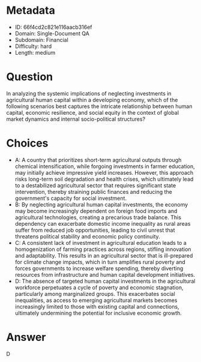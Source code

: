 # Metadata

- ID: 66f4cd2c821e116aacb316ef
- Domain: Single-Document QA
- Subdomain: Financial
- Difficulty: hard
- Length: medium

# Question

In analyzing the systemic implications of neglecting investments in agricultural human capital within a developing economy, which of the following scenarios best captures the intricate relationship between human capital, economic resilience, and social equity in the context of global market dynamics and internal socio-political structures?

# Choices

- A: A country that prioritizes short-term agricultural outputs through chemical intensification, while forgoing investments in farmer education, may initially achieve impressive yield increases. However, this approach risks long-term soil degradation and health crises, which ultimately lead to a destabilized agricultural sector that requires significant state intervention, thereby straining public finances and reducing the government's capacity for social investment.
- B: By neglecting agricultural human capital investments, the economy may become increasingly dependent on foreign food imports and agricultural technologies, creating a precarious trade balance. This dependency can exacerbate domestic income inequality as rural areas suffer from reduced job opportunities, leading to civil unrest that threatens political stability and economic policy continuity.
- C: A consistent lack of investment in agricultural education leads to a homogenization of farming practices across regions, stifling innovation and adaptability. This results in an agricultural sector that is ill-prepared for climate change impacts, which in turn amplifies rural poverty and forces governments to increase welfare spending, thereby diverting resources from infrastructure and human capital development initiatives.
- D: The absence of targeted human capital investments in the agricultural workforce perpetuates a cycle of poverty and economic stagnation, particularly among marginalized groups. This exacerbates social inequalities, as access to emerging agricultural markets becomes increasingly limited to those with existing capital and connections, ultimately undermining the potential for inclusive economic growth.

# Answer

D
